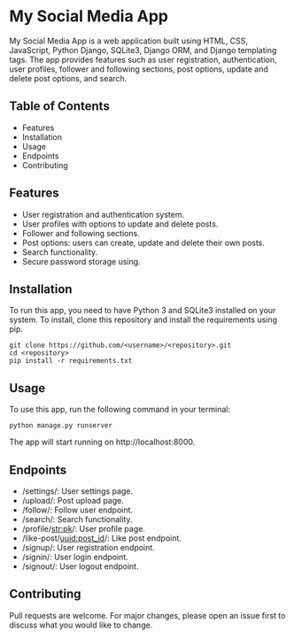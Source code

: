 # My Social Media App

My Social Media App is a web application built using HTML, CSS, JavaScript, Python Django, SQLite3, Django ORM, and Django templating tags. The app provides features such as user registration, authentication, user profiles, follower and following sections, post options, update and delete post options, and search.

## Table of Contents

* Features
* Installation
* Usage
* Endpoints
* Contributing

## Features
* User registration and authentication system.
* User profiles with options to update and delete posts.
* Follower and following sections.
* Post options: users can create, update and delete their own posts.
* Search functionality.
* Secure password storage using.

## Installation
To run this app, you need to have Python 3 and SQLite3 installed on your system. To install, clone this repository and install the requirements using pip.
```
git clone https://github.com/<username>/<repository>.git
cd <repository>
pip install -r requirements.txt
```

## Usage
To use this app, run the following command in your terminal:

```
python manage.py runserver
```
The app will start running on http://localhost:8000.

## Endpoints
* /settings/: User settings page.
* /upload/: Post upload page.
* /follow/: Follow user endpoint.
* /search/: Search functionality.
* /profile/<str:pk>/: User profile page.
* /like-post/<uuid:post_id>/: Like post endpoint.
* /signup/: User registration endpoint.
* /signin/: User login endpoint.
* /signout/: User logout endpoint.

## Contributing
Pull requests are welcome. For major changes, please open an issue first to discuss what you would like to change.
